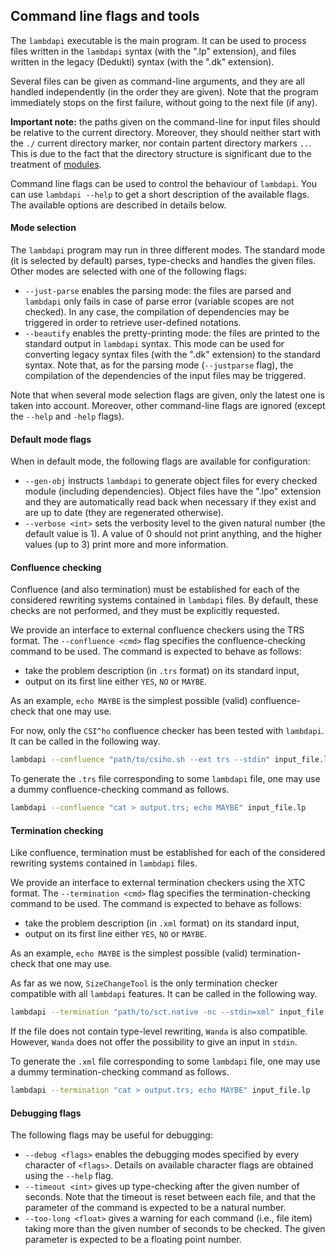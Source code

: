 Command line flags and tools
----------------------------

The `lambdapi` executable is the main program. It can be used to process files
written in the `lambdapi` syntax (with the ".lp" extension), and files written
in the legacy (Dedukti) syntax (with the ".dk" extension).

Several files can be given as command-line arguments, and they are all handled
independently (in the order they are given). Note that the program immediately
stops on the first failure, without going to the next file (if any).

**Important note:** the paths given on the command-line for input files should
be relative to the current directory. Moreover, they should neither start with
the `./` current directory marker, nor contain partent directory markers `..`.
This is due to the fact that the directory structure is significant due to the
treatment of [modules](module.md).

Command line flags can be used to control the behaviour of `lambdapi`. You can
use `lambdapi --help` to get a short description of the available flags.  The
available options are described in details below.

#### Mode selection

The `lambdapi` program may run in three different modes. The standard mode (it
is selected by default) parses, type-checks and handles the given files. Other
modes are selected with one of the following flags:
 - `--just-parse` enables the parsing mode: the files are parsed and `lambdapi`
   only fails in case of parse error (variable scopes are not checked). In any
   case, the compilation of dependencies may be triggered in order to retrieve
   user-defined notations.
 - `--beautify` enables the pretty-printing mode: the files are printed to the
   standard output in `lambdapi` syntax.  This mode can be used for converting
   legacy syntax files (with the ".dk" extension) to the standard syntax. Note
   that, as for the parsing mode (`--justparse` flag),  the compilation of the
   dependencies of the input files may be triggered.

Note that when several mode selection flags are given,  only the latest one is
taken into account. Moreover, other command-line flags are ignored (except the
`--help` and `-help` flags).

#### Default mode flags

When in default mode, the following flags are available for configuration:
 - `--gen-obj` instructs `lambdapi` to generate object files for every checked
   module (including dependencies). Object files have the ".lpo" extension and
   they are automatically read back when necessary if they exist and are up to
   date (they are regenerated otherwise).
 - `--verbose <int>` sets the verbosity level to the given natural number (the
   default value is 1). A value of 0 should not print anything, and the higher
   values (up to 3) print more and more information.

#### Confluence checking

Confluence (and also termination) must be established for each of the
considered rewriting systems contained in `lambdapi` files. By default,  these
checks are not performed, and they must be explicitly requested.

We provide an interface to external confluence checkers using the TRS  format.
The `--confluence <cmd>` flag specifies the confluence-checking command to  be
used. The command is expected to behave as follows:
 - take the problem description (in `.trs` format) on its standard input,
 - output on its first line either `YES`, `NO` or `MAYBE`.

As an example,  `echo MAYBE` is the simplest possible (valid) confluence-check
that one may use.

For now, only the `CSI^ho` confluence checker has been tested with `lambdapi`.
It can be called in the following way.
```bash
lambdapi --confluence "path/to/csiho.sh --ext trs --stdin" input_file.lp
```

To generate the `.trs` file corresponding to some `lambdapi` file, one may use
a dummy confluence-checking command as follows.
```bash
lambdapi --confluence "cat > output.trs; echo MAYBE" input_file.lp
```

#### Termination checking

Like confluence, termination must be established for each of the
considered rewriting systems contained in `lambdapi` files.

We provide an interface to external termination checkers using the XTC format.
The `--termination <cmd>` flag specifies the termination-checking command to
be used. The command is expected to behave as follows:
 - take the problem description (in `.xml` format) on its standard input,
 - output on its first line either `YES`, `NO` or `MAYBE`.

As an example,  `echo MAYBE` is the simplest possible (valid)
termination-check that one may use.

As far as we now, `SizeChangeTool` is the only termination checker compatible
with all `lambdapi` features.
It can be called in the following way.
```bash
lambdapi --termination "path/to/sct.native -nc --stdin=xml" input_file.lp
```

If the file does not contain type-level rewriting, `Wanda` is also compatible.
However, `Wanda` does not offer the possibility to give an input in `stdin`.

To generate the `.xml` file corresponding to some `lambdapi` file, one may use
a dummy termination-checking command as follows.
```bash
lambdapi --termination "cat > output.trs; echo MAYBE" input_file.lp
```

#### Debugging flags

The following flags may be useful for debugging:
 - `--debug <flags>` enables the debugging modes specified by every character of
   `<flags>`. Details on available character flags are obtained using
   the `--help` flag.
 - `--timeout <int>` gives up type-checking after the given number of seconds.
   Note that the timeout is reset between each file, and that the parameter of
   the command is expected to be a natural number.
 - `--too-long <float>` gives a warning for each command (i.e., file item) taking
   more than the given number of seconds to be checked. The given parameter is
   expected to be a floating point number.
